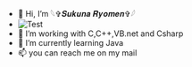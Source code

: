- 👋 Hi, I’m 𓆩✞𝑺𝒖𝒌𝒖𝒏𝒂 𝑹𝒚𝒐𝒎𝒆𝒏✞𓆪
- ![Test](https://img.shields.io/badge/:badgeContent)
- 👀 I’m working with C,C++,VB.net and Csharp
- 🌱 I’m currently learning Java
- 📫 you can reach me on my mail
